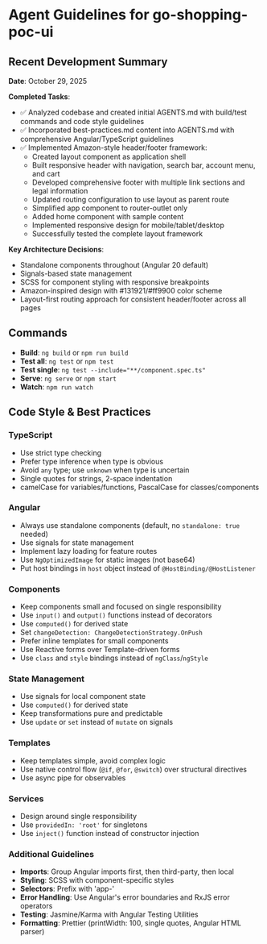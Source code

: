 # Agent Guidelines for go-shopping-poc-ui

## Recent Development Summary

**Date**: October 29, 2025

**Completed Tasks**:
- ✅ Analyzed codebase and created initial AGENTS.md with build/test commands and code style guidelines
- ✅ Incorporated best-practices.md content into AGENTS.md with comprehensive Angular/TypeScript guidelines
- ✅ Implemented Amazon-style header/footer framework:
  - Created layout component as application shell
  - Built responsive header with navigation, search bar, account menu, and cart
  - Developed comprehensive footer with multiple link sections and legal information
  - Updated routing configuration to use layout as parent route
  - Simplified app component to router-outlet only
  - Added home component with sample content
  - Implemented responsive design for mobile/tablet/desktop
  - Successfully tested the complete layout framework

**Key Architecture Decisions**:
- Standalone components throughout (Angular 20 default)
- Signals-based state management
- SCSS for component styling with responsive breakpoints
- Amazon-inspired design with #131921/#ff9900 color scheme
- Layout-first routing approach for consistent header/footer across all pages

## Commands
- **Build**: `ng build` or `npm run build`
- **Test all**: `ng test` or `npm test`
- **Test single**: `ng test --include="**/component.spec.ts"`
- **Serve**: `ng serve` or `npm start`
- **Watch**: `npm run watch`

## Code Style & Best Practices

### TypeScript
- Use strict type checking
- Prefer type inference when type is obvious
- Avoid `any` type; use `unknown` when type is uncertain
- Single quotes for strings, 2-space indentation
- camelCase for variables/functions, PascalCase for classes/components

### Angular
- Always use standalone components (default, no `standalone: true` needed)
- Use signals for state management
- Implement lazy loading for feature routes
- Use `NgOptimizedImage` for static images (not base64)
- Put host bindings in `host` object instead of `@HostBinding/@HostListener`

### Components
- Keep components small and focused on single responsibility
- Use `input()` and `output()` functions instead of decorators
- Use `computed()` for derived state
- Set `changeDetection: ChangeDetectionStrategy.OnPush`
- Prefer inline templates for small components
- Use Reactive forms over Template-driven forms
- Use `class` and `style` bindings instead of `ngClass`/`ngStyle`

### State Management
- Use signals for local component state
- Use `computed()` for derived state
- Keep transformations pure and predictable
- Use `update` or `set` instead of `mutate` on signals

### Templates
- Keep templates simple, avoid complex logic
- Use native control flow (`@if`, `@for`, `@switch`) over structural directives
- Use async pipe for observables

### Services
- Design around single responsibility
- Use `providedIn: 'root'` for singletons
- Use `inject()` function instead of constructor injection

### Additional Guidelines
- **Imports**: Group Angular imports first, then third-party, then local
- **Styling**: SCSS with component-specific styles
- **Selectors**: Prefix with 'app-'
- **Error Handling**: Use Angular's error boundaries and RxJS error operators
- **Testing**: Jasmine/Karma with Angular Testing Utilities
- **Formatting**: Prettier (printWidth: 100, single quotes, Angular HTML parser)